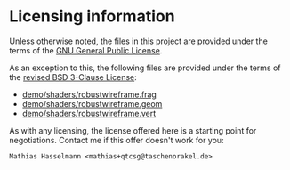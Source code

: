 # Licensing information

Unless otherwise noted, the files in this project are provided under the 
terms of the [GNU General Public  License](COPYING-GPL-3.0-or-later.md).

As an exception to this, the following files are provided under the 
terms of the [revised BSD 3-Clause License](COPYING-BSD-3-Clause.md):

- [demo/shaders/robustwireframe.frag]()
- [demo/shaders/robustwireframe.geom]()
- [demo/shaders/robustwireframe.vert]()

As with any licensing, the license offered here is a starting point
for negotiations. Contact me if this offer doesn't work for you:

    Mathias Hasselmann <mathias+qtcsg@taschenorakel.de>
